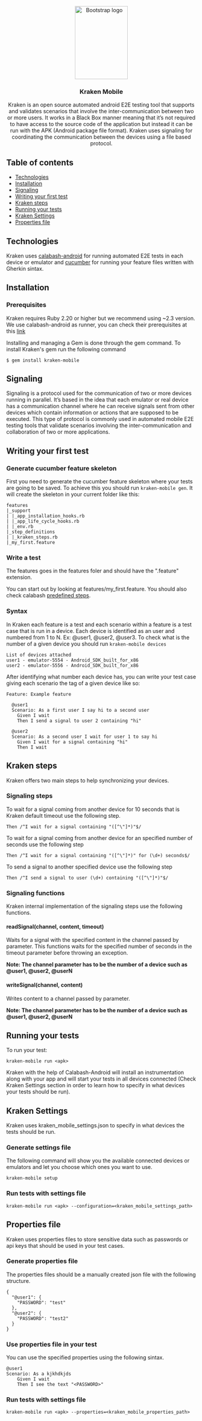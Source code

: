 <p align="center">
  <a href="https://getbootstrap.com/">
    <img src="https://raw.githubusercontent.com/ravelinx22/KrakenMobile/master/reporter/assets/images/kraken.png" alt="Bootstrap logo" width="140" height="193">
  </a>
</p>

<h3 align="center">Kraken Mobile</h3>

<p align="center">Kraken is an open source automated android E2E testing tool that supports and validates scenarios that involve the inter-communication between two or more users. It works in a Black Box manner meaning that it’s not required to have access to the source code of the application but instead it can be run with the APK (Android package file format). Kraken uses signaling for coordinating the communication between the devices using a file based protocol.</p>

## Table of contents

- [Technologies](#technologies)
- [Installation](#installation)
- [Signaling](#signaling)
- [Writing your first test](#writing-your-first-test)
- [Kraken steps](#kraken-steps)
- [Running your tests](#running-your-tests)
- [Kraken Settings](#kraken-settings)
- [Properties file](#properties-file)

## Technologies

Kraken uses [calabash-android](https://github.com/calabash/calabash-android) for running automated E2E tests in each device or emulator and [cucumber](https://github.com/cucumber/cucumber-ruby) for running your feature files written with Gherkin sintax. 

## Installation

### Prerequisites

Kraken requires Ruby 2.20 or higher but we recommend using ~2.3 version. We use calabash-android as runner, you can check their prerequisites at this [link](https://github.com/calabash/calabash-android/blob/master/documentation/installation.md)


Installing and managing a Gem is done through the gem command. To install Kraken's gem run the following command

    $ gem install kraken-mobile


## Signaling

Signaling is a protocol used for the communication of two or more devices running in parallel. It’s based in the idea that each emulator or real device has a communication channel where he can receive signals sent from other devices which contain information or actions that are supposed to be executed. This type of protocol is commonly used in automated mobile E2E testing tools that validate scenarios involving the inter-communication and collaboration of two or more applications.

## Writing your first test

### Generate cucumber feature skeleton

First you need to generate the cucumber feature skeleton where your tests are going to be saved. To achieve this you should run `kraken-mobile gen`. It will create the skeleton in your current folder like this:

    features
    |_support
    | |_app_installation_hooks.rb
    | |_app_life_cycle_hooks.rb
    | |_env.rb
    |_step_definitions
    | |_kraken_steps.rb
    |_my_first.feature

### Write a test

The features goes in the features foler and should have the ".feature" extension.

You can start out by looking at features/my_first.feature. You should also check calabash [predefined steps](https://github.com/calabash/calabash-android/blob/master/ruby-gem/lib/calabash-android/canned_steps.md).

### Syntax

In Kraken each feature is a test and each scenario within a feature is a test case that is run in a device. Each device is identified as an user and numbered from 1 to N. Ex: @user1, @user2, @user3. To check what is the number of a given device you should run `kraken-mobile devices`

    List of devices attached
    user1 - emulator-5554 - Android_SDK_built_for_x86
    user2 - emulator-5556 - Android_SDK_built_for_x86

After identifying what number each device has, you can write your test case giving each scenario the tag of a given device like so:

    Feature: Example feature

      @user1
      Scenario: As a first user I say hi to a second user
        Given I wait
        Then I send a signal to user 2 containing "hi"

      @user2
      Scenario: As a second user I wait for user 1 to say hi
        Given I wait for a signal containing "hi"
        Then I wait

## Kraken steps

Kraken offers two main steps to help synchronizing your devices.

### Signaling steps

To wait for a signal coming from another device for 10 seconds that is Kraken default timeout use the following step.

    Then /^I wait for a signal containing "([^\"]*)"$/

To wait for a signal coming from another device for an specified number of seconds use the following step

    Then /^I wait for a signal containing "([^\"]*)" for (\d+) seconds$/

To send a signal to another specified device use the following step

    Then /^I send a signal to user (\d+) containing "([^\"]*)"$/

### Signaling functions

Kraken internal implementation of the signaling steps use the following functions.

#### readSignal(channel, content, timeout)

Waits for a signal with the specified content in the channel passed by parameter. This functions waits for the specified number of seconds in the timeout parameter before throwing an exception.

**Note: The channel parameter has to be the number of a device such as @user1, @user2, @userN**

#### writeSignal(channel, content)

Writes content to a channel passed by parameter.

**Note: The channel parameter has to be the number of a device such as @user1, @user2, @userN**

## Running your tests

To run your test:

    kraken-mobile run <apk>

Kraken with the help of Calabash-Android will install an instrumentation along with your app and will start your tests in all devices connected (Check Kraken Settings section in order to learn how to specify in what devices your tests should be run).

## Kraken Settings

Kraken uses kraken_mobile_settings.json to specify in what devices the tests should be run.

### Generate settings file

The following command will show you the available connected devices or emulators and let you choose which ones you want to use.

    kraken-mobile setup

### Run tests with settings file

    kraken-mobile run <apk> --configuration=<kraken_mobile_settings_path>

## Properties file

Kraken uses properties files to store sensitive data such as passwords or api keys that should be used in your test cases.

### Generate properties file

The properties files should be a manually created json file with the following structure.

    {
      "@user1": {
        "PASSWORD": "test"
      },
      "@user2": {
        "PASSWORD": "test2"
      }
    }
    
### Use properties file in your test

You can use the specified properties using the following sintax.

    @user1
    Scenario: As a kjkhdkjds
        Given I wait
        Then I see the text "<PASSWORD>"

### Run tests with settings file

    kraken-mobile run <apk> --properties=<kraken_mobile_properties_path>
